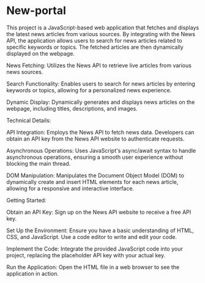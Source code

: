# New-portal
This project is a JavaScript-based web application that fetches and displays the latest news articles from various sources. By integrating with the News API, the application allows users to search for news articles related to specific keywords or topics. The fetched articles are then dynamically displayed on the webpage.


News Fetching: Utilizes the News API to retrieve live articles from various news sources.

Search Functionality: Enables users to search for news articles by entering keywords or topics, allowing for a personalized news experience.

Dynamic Display: Dynamically generates and displays news articles on the webpage, including titles, descriptions, and images.

Technical Details:

API Integration: Employs the News API to fetch news data. Developers can obtain an API key from the News API website to authenticate requests.

Asynchronous Operations: Uses JavaScript's async/await syntax to handle asynchronous operations, ensuring a smooth user experience without blocking the main thread.

DOM Manipulation: Manipulates the Document Object Model (DOM) to dynamically create and insert HTML elements for each news article, allowing for a responsive and interactive interface.

Getting Started:

Obtain an API Key: Sign up on the News API website to receive a free API key.

Set Up the Environment: Ensure you have a basic understanding of HTML, CSS, and JavaScript. Use a code editor to write and edit your code.

Implement the Code: Integrate the provided JavaScript code into your project, replacing the placeholder API key with your actual key.

Run the Application: Open the HTML file in a web browser to see the application in action.
